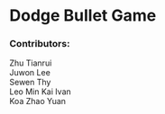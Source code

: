 # Dodge Bullet Game
### Contributors:
Zhu Tianrui <br>
Juwon Lee <br> 
Sewen Thy <br>
Leo Min Kai Ivan <br>
Koa Zhao Yuan
